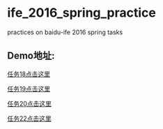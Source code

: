 # ife_2016_spring_practice
practices on baidu-ife 2016 spring tasks

## Demo地址:

[任务18点击这里](http://irongit.github.io/task18.html)

[任务19点击这里](http://irongit.github.io/task19.html)

[任务20点击这里](http://irongit.github.io/task20.html)

[任务22点击这里](http://irongit.github.io/task22.html)
